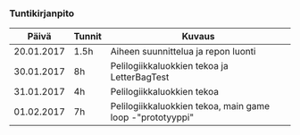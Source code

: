 ### Tuntikirjanpito
Päivä | Tunnit | Kuvaus
--------------- | ----- | ------
20.01.2017 | 1.5h | Aiheen suunnittelua ja repon luonti
30.01.2017 | 8h | Pelilogiikkaluokkien tekoa ja LetterBagTest
31.01.2017 | 4h | Pelilogiikkaluokkien tekoa
01.02.2017 | 7h | Pelilogiikkaluokkien tekoa, main game loop -"prototyyppi"
